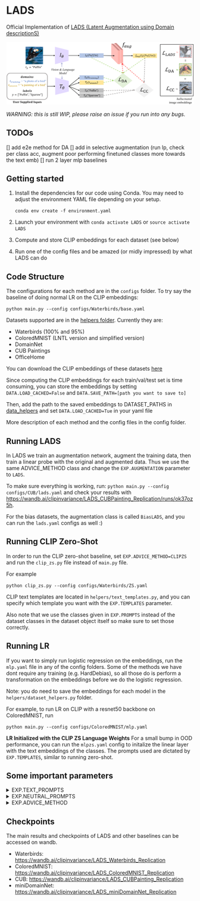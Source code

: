 # LADS
Official Implementation of [LADS (Latent Augmentation using Domain descriptionS)](https://lisadunlap.github.io/LADS-website)

![LADS method overview.](figs/lads-method-2-1.png "LADS method overview")

*WARNING: this is still WIP, please raise an issue if you run into any bugs.*

## TODOs
[] add e2e method for DA
[] add in selective augmentation (run lp, check per class acc, augment poor performing finetuned classes more towards the text emb)
[] run 2 layer mlp baselines

## Getting started

1. Install the dependencies for our code using Conda. You may need to adjust the environment YAML file depending on your setup.

    ```
    conda env create -f environment.yaml
    ```
2. Launch your environment with `conda activate LADS` or `source activate LADS`

3. Compute and store CLIP embeddings for each dataset (see below)

4. Run one of the config files and be amazed (or midly impressed) by what LADS can do

## Code Structure 
The configurations for each method are in the `configs` folder. To try say the baseline of doing normal LR on the CLIP embeddings:
```
python main.py --config configs/Waterbirds/base.yaml
```

Datasets supported are in the [helpers folder](./helpers/data_helpers.py). Currently they are:
* Waterbirds (100% and 95%)
* ColoredMNIST (LNTL version and simplified version)
* DomainNet
* CUB Paintings
* OfficeHome

You can download the CLIP embeddings of these datasets [here](https://drive.google.com/drive/folders/1ItjhX7RPfQ6fQQk6_bEYJPewnkVdcfOC?usp=sharing)

Since computing the CLIP embeddings for each train/val/test set is time consuming, you can store the embeddings by setting `DATA.LOAD_CACHED=False` and `DATA.SAVE_PATH=[path you want to save to]`

Then, add the path to the saved embeddings to DATASET_PATHS in [data_helpers](./helpers/data_helpers.py) and set `DATA.LOAD_CACHED=Tue` in your yaml file

More description of each method and the config files in the config folder. 

## Running LADS
In LADS we train an augmentation network, augment the training data, then train a linear probe with the original and augmented data. Thus we use the same ADVICE_METHOD class and change the `EXP.AUGMENTATION` parameter to `LADS`. 

To make sure everything is working, run:
`python main.py --config configs/CUB/lads.yaml`
and check your results with https://wandb.ai/clipinvariance/LADS_CUBPainting_Replication/runs/ok37oz5h. 

For the bias datasets, the augmentation class is called `BiasLADS`, and you can run the `lads.yaml` configs as well :)

## Running CLIP Zero-Shot
In order to run the CLIP zero-shot baseline, set `EXP.ADVICE_METHOD=CLIPZS` and run the `clip_zs.py` file instead of `main.py` file. 

For example
```
python clip_zs.py --config configs/Waterbirds/ZS.yaml
```

CLIP text templates are located in `helpers/text_templates.py`, and you can specify which template you want with the `EXP.TEMPLATES` parameter. 

Also note that we use the classes given in `EXP.PROMPTS` instead of the dataset classes in the dataset object itself so make sure to set those correctly.

## Running LR

If you want to simply run logistic regression on the embeddings, run the `mlp.yaml` file in any of the config folders. Some of the methods we have dont require any training (e.g. HardDebias), so all those do is perform a transformation on the embeddings before we do the logistic regression. 

Note: you do need to save the embeddings for each model in the `helpers/dataset_helpers.py` folder.

For example, to run LR on CLIP with a resnet50 backbone on ColoredMNIST, run
```
python main.py --config configs/ColoredMNIST/mlp.yaml
```

**LR Initialized with the CLIP ZS Language Weights** For a small bump in OOD performance, you can run the `mlpzs.yaml` config to initalize the linear layer with the text embeddings of the classes. The prompts used are dictated by `EXP.TEMPLATES`, similar to running zero-shot.

## Some important parameters
<details><summary>EXP.TEXT_PROMPTS</summary>

This is the domains/biases that you want to be invariant to. You can either have them be class specific (e.g. `["a painting of a {}.", "clipart of a {}."]`) or generic (e.g. `[["painting"], ["clipart"]]`). The default is class specific so if you want to use generic prompts instead set `AUGMENTATION.GENERIC=True`. For generic prompts, if you want to average the text embeddings of several phrases of a domain, simply add them to the list (e.g. `[["painting", "a photo of a painting", "an image of a painting"], ["clipart", "clipart of an object"]]`).
</details>


<details><summary>EXP.NEUTRAL_PROMPTS</summary>

If you want to take the difference in text embeddings (for things like the directional loss, most of the augmentations, and the embedding debiasing methods). you can set a neutral prompt (e.g. `["a sketch of a {}."]` or `[["a photo of a sketch]]`). Like TEXT_PROMPTS you can have it be class specific or generic, but if TEXT_PROMPTS is class specific so is NEUTRAL_PROMPTS and vice versa.
</details>


<details><summary>EXP.ADVICE_METHOD</summary>

This sets the type of linear probing you are doing. Set to `LR` if you want to use the scikit learn LR (what is in the CLIP repo) or `ClipMLP` for pytorch MLP (if `METHOD.MODEL.NUM_LAYERS=1` this is LR). Typically `CLIPMLP` runs a lot faster than `LR`.

You can also set the advice method to one of the debiasing methods (different from augmentations in that we augment the training data and dont add in the original training data), but we don't use them anymore and I'm too lazy to explain it so if you care to try them out check the configs file (WARNING these are old so high chance of bugs).
</details>


## Checkpoints
The main results and checkpoints of LADS and other baselines can be accessed on wandb.  
* Waterbirds: https://wandb.ai/clipinvariance/LADS_Waterbirds_Replication
* ColoredMNIST: https://wandb.ai/clipinvariance/LADS_ColoredMNIST_Replication
* CUB: https://wandb.ai/clipinvariance/LADS_CUBPainting_Replication 
* miniDomainNet: https://wandb.ai/clipinvariance/LADS_miniDomainNet_Replication 
